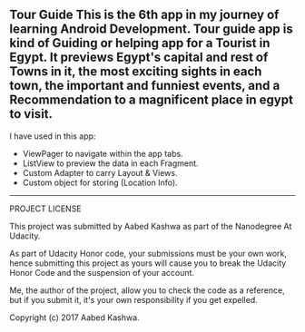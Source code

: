 Tour Guide
This is the 6th app in my journey of learning Android Development. Tour guide app is kind of Guiding or helping app for a Tourist in Egypt. It previews Egypt's capital and rest of Towns in it, the most exciting sights in each town, the important and funniest events, and a Recommendation to a magnificent place in egypt to visit.
----------------------------------------------
I have used in this app:

* ViewPager to navigate within the app tabs.
* ListView to preview the data in each Fragment.
* Custom Adapter to carry Layout & Views.
* Custom object for storing (Location Info).
----------------------------------------------
PROJECT LICENSE

This project was submitted by Aabed Kashwa as part of the Nanodegree At Udacity.

As part of Udacity Honor code, your submissions must be your own work, hence
submitting this project as yours will cause you to break the Udacity Honor Code
and the suspension of your account.

Me, the author of the project, allow you to check the code as a reference, but if
you submit it, it's your own responsibility if you get expelled.

Copyright (c) 2017 Aabed Kashwa.
